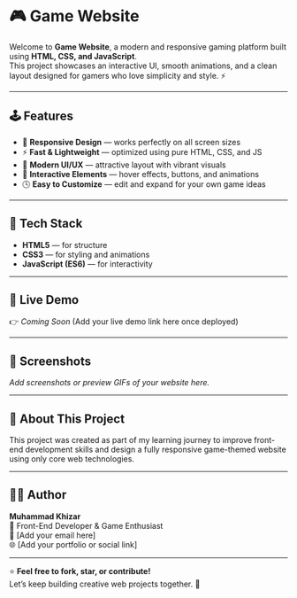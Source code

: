 # 🎮 Game Website

Welcome to **Game Website**, a modern and responsive gaming platform built using **HTML, CSS, and JavaScript**.  
This project showcases an interactive UI, smooth animations, and a clean layout designed for gamers who love simplicity and style. ⚡  

---

## 🕹️ Features

- 🎯 **Responsive Design** — works perfectly on all screen sizes  
- ⚡ **Fast & Lightweight** — optimized using pure HTML, CSS, and JS  
- 🎨 **Modern UI/UX** — attractive layout with vibrant visuals  
- 🧩 **Interactive Elements** — hover effects, buttons, and animations  
- 🕓 **Easy to Customize** — edit and expand for your own game ideas  

---

## 🧠 Tech Stack

- **HTML5** — for structure  
- **CSS3** — for styling and animations  
- **JavaScript (ES6)** — for interactivity  

---

## 🚀 Live Demo

👉 *Coming Soon* (Add your live demo link here once deployed)

---

## 📸 Screenshots

_Add screenshots or preview GIFs of your website here._

---

## 💬 About This Project

This project was created as part of my learning journey to improve front-end development skills and design a fully responsive game-themed website using only core web technologies.

---

## 🧑‍💻 Author

**Muhammad Khizar**  
💼 Front-End Developer & Game Enthusiast  
📧 [Add your email here]  
🌐 [Add your portfolio or social link]

---

⭐ **Feel free to fork, star, or contribute!**  
Let’s keep building creative web projects together. 🚀
